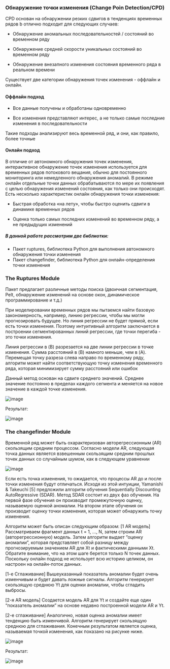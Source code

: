 ### Обнаружение точки изменения (Change Poin Detection/CPD) 

CPD основан на обнаружении резких сдвигов в тенденциях временных рядов b отлично подходит для следующих случаев: 

- Обнаружение аномальных последовательностей / состояний во временном ряду 

- Обнаружение средней скорости уникальных состояний во временном ряду 

- Обнаружение внезапного изменения состояния временного ряда в реальном времени 

Существует две категории обнаружения точек изменения - оффлайн и онлайн. 

#### Оффлайн подход 

- Все данные получены и обработаны одновременно 

- Все изменения представляют интерес, а не только самые последние изменения в последовательности 

Такие подходы анализируют весь временной ряд, и они, как правило, более точные 

#### Онлайн подход 

В отличие от автономного обнаружения точек изменения, интерактивное обнаружение точек изменения используется для временных рядов потокового вещания, обычно для постоянного мониторинга или немедленного обнаружения аномалий. В режиме онлайн отдельные точки данных обрабатываются по мере их появления с целью обнаружения изменений состояния, как только они происходят. Есть несколько характеристик онлайн обнаружения точки изменения: 

- Быстрая обработка «на лету», чтобы быстро оценить сдвиги в динамике временных рядов 

- Оценка только самых последних изменений во временном ряду, а не предыдущих изменений 

##### В данной работе рассмотрим две библиотки:

- Пакет ruptures, библиотека Python для выполнения автономного обнаружения точки изменения
- Пакет changefinder, библиотека Python для онлайн-определения точки изменения

### The Ruptures Module 

Пакет предлагает различные методы поиска (двоичная сегментация, Pelt, обнаружение изменений на основе окон, динамическое программирование и т.д.)

При моделировании временных рядов мы пытаемся найти базовую закономерность, например, линию регрессии, чтобы мы могли прогнозировать будущее. Но линия регрессии не будет прямой, если есть точки изменения. Поэтому интуитивный алгоритм заключается в построении сегментированных линий регрессии, где точки перегиба - это точки изменения. 

Линия регрессии в (B) разрезается на две линии регрессии в точке изменения. Сумма расстояний в (B) намного меньше, чем в (A). Перемещая точку разреза слева направо по временному ряду, алгоритм может найти соответствующую точку изменения временного ряда, которая минимизирует сумму расстояний или ошибок 

Данный метод основан на сдвиге среднего значений. Среднее значение постоянно в пределах каждого сегмента и меняется на новое значение в каждой точке изменения.

![image](https://user-images.githubusercontent.com/113238801/203793700-a1466bca-ccfc-48b3-b089-01e1a35acc84.png)

Результат:

![image](https://user-images.githubusercontent.com/113238801/203793939-138b23ca-e450-4a76-8e1a-c7afa0d9827e.png)

### The changefinder Module

Временной ряд может быть охарактеризован авторегрессионным (AR) скользящим средним процессом. Согласно модели AR, следующая точка данных является взвешенным скользящим средним прошлых точек данных со случайным шумом, как в следующем уравнении

![image](https://user-images.githubusercontent.com/113238801/203794662-b203df58-8461-4988-b6ac-16fa6018a6ee.png)

Если есть точка изменения, то ожидается, что процессы AR до и после точки изменения будут отличаться. Исходя из этой интуиции, Yamanishi & Takeuchi [5] предложили алгоритм обучения Sequentially Discounting AutoRegressive (SDAR). Метод SDAR состоит из двух фаз обучения. На первой фазе обучения он производит промежуточную оценку, называемую оценкой аномалии. На втором этапе обучения он производит оценку точки изменения, которая может обнаружить точку изменения.

Алгоритм может быть описан следующим образом:
[1 AR модель] Рассматриваем фрагмент данных t = 1, ..., N, затем строим AR (авторегрессионную) модель. Затем алгоритм выдает “оценку аномалии”, которая представляет собой разницу между прогнозируемым значением AR для Xt и фактическими данными Xt. Обратите внимание, что на этом шаге берется только N точек данных. Поскольку онлайн подход не использует всю историю целиком, он настроен на онлайн-поток данных. 

[1-е Сглаживание] Вышеуказанный показатель аномалии будет очень изменчивым и будет давать ложные сигналы. Алгоритм генерирует скользящую среднюю Yt для оценки аномалии, чтобы сгладить выбросы. 

[2-я AR модель] Создается модель AR для Yt и создайте еще один “показатель аномалии” на основе недавно построенной модели AR и Yt. 

[2-е сглаживание] Аналогично, новая оценка аномалии имеет тенденцию быть изменчивой. Алгоритм генерирует скользящую среднюю для сглаживания. Конечным результатом является оценка, называемая точкой изменения, как показано на рисунке ниже. 

![image](https://user-images.githubusercontent.com/113238801/203795991-b6136b44-8a7c-4dd8-b095-746c1115b296.png)

Результат:

![image](https://user-images.githubusercontent.com/113238801/203796054-eeb64dde-6755-4444-8e51-43fff7a1f04f.png)


